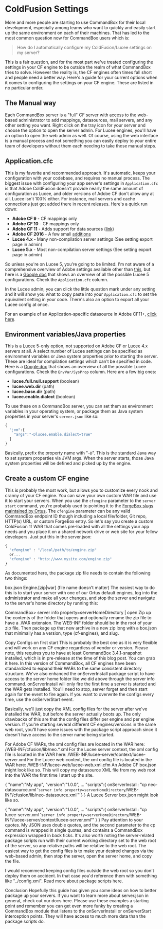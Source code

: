 # ColdFusion Settings

More and more people are starting to use CommandBox for their local development, especially among teams who want to quickly and easily start up the same environment on each of their machines.  That has led to the most common question now for CommandBox users which is:

> How do I automatically configure my ColdFusion/Lucee settings on my server?

This is a fair question, and for the most part we've treated configuring the settings in your CF engine to be outside the realm of what CommandBox tries to solve.  However the reality is, the CF engines often times fall short and people need a better way.  Here's a guide for your current options when it comes to configuring the settings on your CF engine.  These are listed in no particular order.

## The Manual way
Each CommandBox server is a "full" CF server with access to the web-based administrator to add mappings, datasources, mail servers, and any other setting you want.  Right click on the tray icon for your server and choose the option to open the server admin.  For Lucee engines, you'll have an option to open the web admin as well.  Of course, using the web interface is a manual process and not something you can easily deploy to your entire team of developers without them each needing to take those manual steps.  

## Application.cfc
This is my favorite and recommended approach.  It's automatic, keeps your configuration with your codebase, and requires no manual process.  The biggest issue with configuring your app server's settings in `Application.cfc` is that Adobe ColdFusion doesn't provide nearly the same amount of configuration as Lucee, and older versions of Adobe CF don't allow any at all.  Lucee isn't 100% either.  For instance, mail servers and cache connections just got added there in recent releases.  Here's a quick run down:

* **Adobe CF 9** - CF mappings only
* **Adobe CF 10** - CF mappings only
* **Adobe CF 11** - Adds support for data sources ([link](http://blogs.coldfusion.com/post.cfm/application-datasources-in-coldfusion))
* **Adobe CF 2016** - A few small [additions](http://cfdocs.org/application-cfc)
* **Lucee 4.x** - Many non-compilation server settings (See setting export page in admin)
* **Lucee 5.x** - Most non-compilation server settings (See setting export page in admin)

So unless you're on Lucee 5, you're going to be limited.  I'm not aware of a comprehensive overview of Adobe settings available other than [this](http://cfdocs.org/application-cfc), but here is a [Google doc](https://docs.google.com/spreadsheets/d/10s-nn_FsoSD_RiLwjYZICacCoC386SjkEGT3pOfBJVU/edit?usp=sharing) that shows an overview of all the possible Lucee 5 configurations.  Check the `Application.cfc` column.  

In the Lucee admin, you can click the little question mark under any setting and it will show you what to copy paste into your `Application.cfc` to set the equivalent setting in your code. There's also an option to export all your Lucee config at once.

For an example of an Application-specific datasource in Adobe CF11+, [click here](https://github.com/foundeo/cfml-security-training/blob/master/wwwroot/Application.cfc#L15-L22).

## Environment variables/Java properties
This is a Lucee 5-only option, not supported on Adobe CF or Lucee 4.x servers at all.  A select number of Lucee settings can be specified as environment variables or Java system properties prior to starting the server.  These are ideal for compilation settings which can't be specified in code.  Here is a [Google doc](https://docs.google.com/spreadsheets/d/10s-nn_FsoSD_RiLwjYZICacCoC386SjkEGT3pOfBJVU/edit?usp=sharing) that shows an overview of all the possible Lucee configurations.  Check the `EnvVar/SysProp` column.  Here are a few big ones:

* **lucee.full.null.support** (boolean)
* **lucee.web.dir** (path)
* **lucee.base.dir** (path)
* **lucee.enable.dialect** (boolean)

To use these on a CommandBox server, you can set them as environment variables in your operating system, or package them as Java system properties in your server's `server.json` like so:

```js
{
  "jvm":{
    "args":"-Dlucee.enable.dialect=true"
  }
}
```

Basically, prefix the property name with "`-D`".  This is the standard Java way to set system properties via JVM args.  When the server starts, those Java system properties will be defined and picked up by the engine.

## Create a custom CF engine
This is probably the most work, but allows you to customize every nook and cranny of your CF engine.  You can save your own custom WAR file and use it to start your servers.  When you use the `cfengine` parameter to the `server start` command, you're probably used to pointing it to the [ForgeBox slugs maintained by Ortus](https://www.forgebox.io/type/cf-engines).  The `cfengine` parameter can be any valid CommandBox endpoint ID though including a local file/folder, Git repo, HTTP(s) URL, or custom ForgeBox entry.  So let's say you create a custom ColdFusion 11 WAR that comes pre-loaded with all the settings your app needs and you place it on a shared network drive or web site for your fellow developers.  Just put this in the server.json:

```js
{
  "cfengine" : "/local/path/to/engine.zip"
  or...
  "cfengine" : "http://www.mysite.com/engine.zip"
}
```
As documented here, the package zip file needs to contain the following two things:

box.json
Engine.[zip|war] (file name doesn't matter)
The easiest way to do this is to start your server with one of our Ortus default engines, log into the administrator and make all your changes, and stop the server and navigate to the server's home directory by running this:

CommandBox> server info property=serverHomeDirectory | open
Zip up the contents of the folder that opens and optionally rename the zip file to have a .WAR extension.  The WEB-INF folder should be in the root of your zip file.  Then package up that new archive in a new zip long with a box.json that minimally has a version, type (cf-engines), and slug.

Copy Configs on first start
This is probably the best one as it is very flexible and will work on any CF engine regardless of vendor or version.  Please note, this requires you to have at least CommandBox 3.4.1-snapshot installed, which is in pre-release at the time of this blog post.  You can grab it here.  In this version of CommandBox, all CF engines have been standardized to expand their WARs to the same consistent directory structure.  We've also enhanced the onServerInstall package script to have access to the server home folder like we did above through the server info command.  onServerInstall will only fire the first time a server is started and the WAR gets installed. You'll need to stop, server forget and then start again for the event to fire again.  If you want to overwrite the configs every time, use the onServerStart event.  

Basically, we'll just copy the XML config files for the server after we've installed the WAR, but before the server actually boots up.  The only drawbacks of this are that the config files differ per engine and per engine version.  If you're starting several different CF engines/versions in the same web root, you'll have some issues with the package script approach since it doesn't have access to the server name being started.

For Adobe CF WARs, the xml config files are located in the WAR here: /WEB-INF/cfusion/lib/neo.*.xml
For the Lucee server context, the xml config file is located in the WAR here: /WEB-INF/lucee-server/context/lucee-server.xml
For the Lucee web context, the xml config file is located in the WAR here: /WEB-INF/lucee-web/lucee-web.xml.cfm
An Adobe CF box.json might look like so.  This will copy my datasource XML file from my web root into the WAR the first time I start up the site.

{
  "name":"My app",
  "version":"1.0.0",
  ...
  "scripts":{
    onServerInstall: "cp neo-datasource.xml '`server info property=serverHomeDirectory`/WEB-INF/cfusion/lib/neo-datasource.xml'"
  }
}
A Lucee Server box.json might look like so.

{
  "name":"My app",
  "version":"1.0.0",
  ...
  "scripts":{
    onServerInstall: "cp lucee-server.xml '`server info property=serverHomeDirectory`/WEB-INF/lucee-server/context/lucee-server.xml'"
  }
}
Pay attention to your quotes. My JSON uses double quotes, and the second parameter to the cp command is wrapped in single quotes, and contains a CommandBox expression wrapped in back ticks.  It's also worth noting the server-related package scripts run with their current working directory set to the web root of the server, so any relative paths will be relative to the web root.  The easiest way to get the config files is to make your desired changes via the web-based admin, then stop the server, open the server home, and copy the file.

I would recommend keeping config files outside the web root so you don't deploy them on accident.  In that case you'd reference them with something like "../config.xml".  Read more about package scripts here.

Conclusion
Hopefully this guide has given you some ideas on how to better package up your servers.  If you want to learn more about server.json in general, check out our docs here.  Please use these examples a starting point and remember you can get even more funky by creating a CommandBox module that listens to the onServerInstall or onServerStart interception points.  They will have access to much more data than the package scripts do.  

